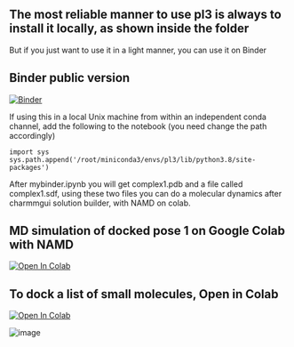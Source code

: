## The most reliable manner to use pl3 is always to install it locally, as shown inside the folder
But if you just want to use it in a light manner, you can use it on Binder 
## Binder public version

[![Binder](https://mybinder.org/badge_logo.svg)](https://notebooks.gesis.org/binder/jupyter/user/quantaosun-pl3-z2nj8uii/doc/workspaces/auto-Q/tree/u_never_should_waiting.ipynb)


If using this in a local Unix machine from within an independent conda channel, add the following to the notebook (you need change the path accordingly)

```
import sys
sys.path.append('/root/miniconda3/envs/pl3/lib/python3.8/site-packages')

```

After mybinder.ipynb you will get complex1.pdb and a file called complex1.sdf, using these two files you can do a molecular dynamics after charmmgui solution builder, with NAMD on colab.

## MD simulation of docked pose 1 on Google Colab with NAMD

[![Open In Colab](https://colab.research.google.com/assets/colab-badge.svg)](https://colab.research.google.com/github/quantaosun/pl3/blob/main/charmgui_namd3_simulation_after_mybinder_pl3.ipynb)


## To dock a list of small molecules, Open in Colab

[![Open In Colab](https://colab.research.google.com/assets/colab-badge.svg)](https://colab.research.google.com/github/quantaosun/pl3/blob/main/Free_Cloud_Docking_multiple_docking.ipynb)
                                                                                                  

![image](https://user-images.githubusercontent.com/75652473/216478725-1e67edce-b939-4dca-a147-4e5688e53240.png)


 






